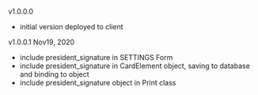 ﻿v1.0.0.0
- initial version deployed to client

v1.0.0.1 Nov19, 2020
- include president_signature in SETTINGS Form
- include president_signature in CardElement object, saving to database and binding to object
- include president_signature object in Print class

